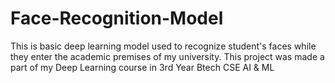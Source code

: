 # Face-Recognition-Model
This is basic deep learning model used to recognize student's faces while they enter the academic premises of my university. This project was made a part of my Deep Learning course in 3rd Year Btech CSE AI &amp; ML
